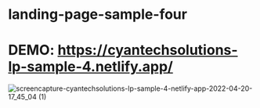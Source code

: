 # landing-page-sample-four
# DEMO: https://cyantechsolutions-lp-sample-4.netlify.app/

![screencapture-cyantechsolutions-lp-sample-4-netlify-app-2022-04-20-17_45_04 (1)](https://user-images.githubusercontent.com/104098738/164337134-1d794500-381e-49ad-a3d4-235da2458e4b.png)
